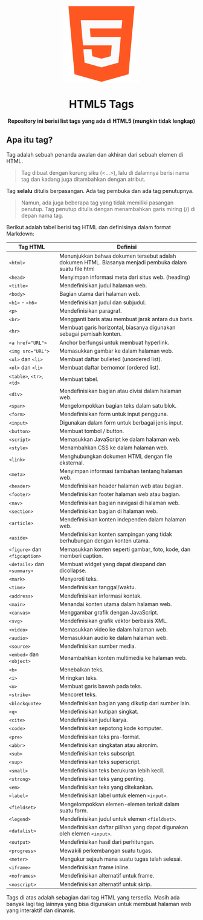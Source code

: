 <div align="center">

<img src="./html_icon.png" alt="HTML5 Icon" width="200px" height="200px"/>

# HTML5 Tags

**Repository ini berisi list tags yang ada di HTML5 (mungkin tidak lengkap)**
</div>


## Apa itu tag?
Tag adalah sebuah penanda awalan dan akhiran dari sebuah elemen di HTML.
> Tag dibuat dengan kurung siku (<...>), lalu di dalamnya berisi nama tag dan kadang juga ditambahkan dengan atribut.

Tag <b>selalu</b> ditulis berpasangan. Ada tag pembuka dan ada tag penutupnya.
> Namun, ada juga beberapa tag yang tidak memiliki pasangan penutup. Tag penutup ditulis dengan menambahkan garis miring (/) di depan nama tag.


Berikut adalah tabel berisi tag HTML dan definisinya dalam format Markdown:

| Tag HTML | Definisi |
| --- | --- |
| `<html>` | Menunjukkan bahwa dokumen tersebut adalah dokumen HTML. Biasanya menjadi pembuka dalam suatu file html |
| `<head>` | Menyimpan informasi meta dari situs web. (heading) |
| `<title>` | Mendefinisikan judul halaman web. |
| `<body>` | Bagian utama dari halaman web. |
| `<h1>` - `<h6>` | Mendefinisikan judul dan subjudul. |
| `<p>` | Mendefinisikan paragraf. |
| `<br>` | Mengganti baris atau membuat jarak antara dua baris. |
| `<hr>` | Membuat garis horizontal, biasanya digunakan sebagai pemisah konten. |
| `<a href="URL">` | Anchor berfungsi untuk membuat hyperlink. |
| `<img src="URL">` | Memasukkan gambar ke dalam halaman web. |
| `<ul>` dan `<li>` | Membuat daftar bulleted (unordered list). |
| `<ol>` dan `<li>` | Membuat daftar bernomor (ordered list). |
| `<table>`, `<tr>`, `<td>` | Membuat tabel. |
| `<div>` | Mendefinisikan bagian atau divisi dalam halaman web. |
| `<span>` | Mengelompokkan bagian teks dalam satu blok. |
| `<form>` | Mendefinisikan form untuk input pengguna. |
| `<input>` | Digunakan dalam form untuk berbagai jenis input. |
| `<button>` | Membuat tombol / button. |
| `<script>` | Memasukkan JavaScript ke dalam halaman web. |
| `<style>` | Menambahkan CSS ke dalam halaman web. |
| `<link>` | Menghubungkan dokumen HTML dengan file eksternal. |
| `<meta>` | Menyimpan informasi tambahan tentang halaman web. |
| `<header>` | Mendefinisikan header halaman web atau bagian. |
| `<footer>` | Mendefinisikan footer halaman web atau bagian. |
| `<nav>` | Mendefinisikan bagian navigasi di halaman web. |
| `<section>` | Mendefinisikan bagian di halaman web. |
| `<article>` | Mendefinisikan konten independen dalam halaman web. |
| `<aside>` | Mendefinisikan konten sampingan yang tidak berhubungan dengan konten utama. |
| `<figure>` dan `<figcaption>` | Memasukkan konten seperti gambar, foto, kode, dan memberi caption. |
| `<details>` dan `<summary>` | Membuat widget yang dapat diexpand dan dicollapse. |
| `<mark>` | Menyoroti teks. |
| `<time>` | Mendefinisikan tanggal/waktu. |
| `<address>` | Mendefinisikan informasi kontak. |
| `<main>` | Menandai konten utama dalam halaman web. |
| `<canvas>` | Menggambar grafik dengan JavaScript. |
| `<svg>` | Mendefinisikan grafik vektor berbasis XML. |
| `<video>` | Memasukkan video ke dalam halaman web. |
| `<audio>` | Memasukkan audio ke dalam halaman web. |
| `<source>` | Mendefinisikan sumber media. |
| `<embed>` dan `<object>` | Menambahkan konten multimedia ke halaman web. |
| `<b>` | Menebalkan teks. |
| `<i>` | Miringkan teks. |
| `<u>` | Membuat garis bawah pada teks. |
| `<strike>` | Mencoret teks. |
| `<blockquote>` | Mendefinisikan bagian yang dikutip dari sumber lain. |
| `<q>` | Mendefinisikan kutipan singkat. |
| `<cite>` | Mendefinisikan judul karya. |
| `<code>` | Mendefinisikan sepotong kode komputer. |
| `<pre>` | Mendefinisikan teks pra-format. |
| `<abbr>` | Mendefinisikan singkatan atau akronim. |
| `<sub>` | Mendefinisikan teks subscript. |
| `<sup>` | Mendefinisikan teks superscript. |
| `<small>` | Mendefinisikan teks berukuran lebih kecil. |
| `<strong>` | Mendefinisikan teks yang penting. |
| `<em>` | Mendefinisikan teks yang ditekankan. |
| `<label>` | Mendefinisikan label untuk elemen `<input>`. |
| `<fieldset>` | Mengelompokkan elemen-elemen terkait dalam suatu form. |
| `<legend>` | Mendefinisikan judul untuk elemen `<fieldset>`. |
| `<datalist>` | Mendefinisikan daftar pilihan yang dapat digunakan oleh elemen `<input>`. |
| `<output>` | Mendefinisikan hasil dari perhitungan. |
| `<progress>` | Mewakili perkembangan suatu tugas. |
| `<meter>` | Mengukur sejauh mana suatu tugas telah selesai. |
| `<iframe>` | Mendefinisikan frame inline. |
| `<noframes>` | Mendefinisikan alternatif untuk frame. |
| `<noscript>` | Mendefinisikan alternatif untuk skrip. |

Tags di atas adalah sebagian dari tag HTML yang tersedia. Masih ada banyak lagi tag lainnya yang bisa digunakan untuk membuat halaman web yang interaktif dan dinamis.